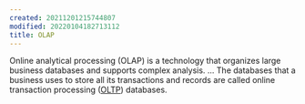 ```yaml
---
created: 20211201215744807
modified: 20220104182713112
title: OLAP
---
```


Online analytical processing (OLAP) is a technology that organizes large business databases and supports complex analysis. ... The databases that a business uses to store all its transactions and records are called online transaction processing ([OLTP](#OLTP)) databases.
